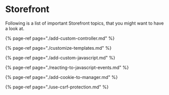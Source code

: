 # Storefront

Following is a list of important Storefront topics, that you might want to have a look at.

{% page-ref page="./add-custom-controller.md" %}

{% page-ref page="./customize-templates.md" %}

{% page-ref page="./add-custom-javascript.md" %}

{% page-ref page="./reacting-to-javascript-events.md" %}

{% page-ref page="./add-cookie-to-manager.md" %}

{% page-ref page="./use-csrf-protection.md" %}